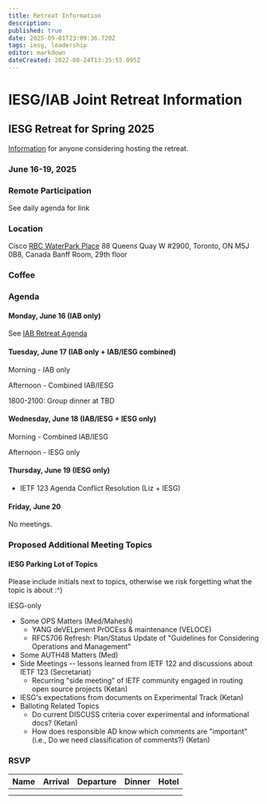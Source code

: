 ```yaml
---
title: Retreat Information
description: 
published: true
date: 2025-05-01T23:09:36.720Z
tags: iesg, leadership
editor: markdown
dateCreated: 2022-08-24T13:35:55.095Z
---
```


# IESG/IAB Joint Retreat Information
##  IESG Retreat for Spring 2025 
[Information](https://docs.google.com/document/d/1qhVhBBAbjujyjSZygTPeqWOs6Vg1zU-DLVTVodV7bDw/edit?usp=sharing) for anyone considering hosting the retreat. 

### June 16-19, 2025 



### Remote Participation 

See daily agenda for link

### Location 


Cisco
[RBC WaterPark Place](https://www.google.com/maps/place/RBC+WaterPark+Place/@43.6412316,-79.3806854,711m/data=!3m3!1e3!4b1!5s0x882b3757de085e91:0xc359f58994eb5f5!4m6!3m5!1s0x89d4cb2b39ecdfff:0x339b036765fc71b3!8m2!3d43.6412277!4d-79.3781051!16s%2Fg%2F11b6hs_351?entry=ttu&g_ep=EgoyMDI1MDIxMC4wIKXMDSoJLDEwMjExMjM0SAFQAw%3D%3D)
88 Queens Quay W #2900,
Toronto, ON M5J 0B8, Canada
Banff Room, 29th floor


### Coffee



### Agenda 

#### Monday, June 16 (IAB only)

See [IAB Retreat Agenda](https://wiki.ietf.org/group/iab/2025_Retreat)

#### Tuesday, June 17 (IAB only + IAB/IESG combined)

Morning - IAB only

Afternoon - Combined IAB/IESG

1800-2100: Group dinner at TBD

#### Wednesday, June 18 (IAB/IESG + IESG only)

Morning - Combined IAB/IESG

Afternoon - IESG only



#### Thursday, June 19 (IESG only)
- IETF 123 Agenda Conflict Resolution (Liz + IESG)

#### Friday, June 20

No meetings.


### Proposed Additional Meeting Topics

#### IESG Parking Lot of Topics

Please include initials next to topics, otherwise we risk forgetting what the topic is about :^)


IESG-only

* Some OPS Matters (Med/Mahesh)
  + YANG deVELpment PrOCEss & maintenance (VELOCE)
  + RFC5706 Refresh: Plan/Status Update of "Guidelines for Considering Operations and Management"
* Some AUTH48 Matters (Med)
* Side Meetings -- lessons learned from IETF 122 and discussions about IETF 123 (Secretariat)
  + Recurring "side meeting" of IETF community engaged in routing open source projects (Ketan)
* IESG's expectations from documents on Experimental Track (Ketan)
* Balloting Related Topics
  + Do current DISCUSS criteria cover experimental and informational docs? (Ketan)
  + How does responsible AD know which comments are "important" (i.e., Do we need classification of comments?) (Ketan)


### RSVP

| Name          | Arrival    | Departure  | Dinner  | Hotel |
| :---          |   :----:   |    :----:  | :----:  |:----: |
|   |   |    |   |    |
|       |  |  |      | |





